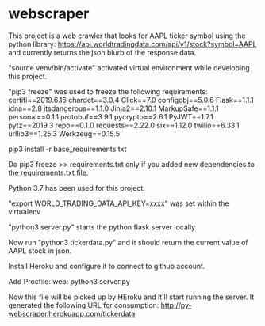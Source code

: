 # webscraper
This project is a web crawler that looks for AAPL ticker symbol using the python library: https://api.worldtradingdata.com/api/v1/stock?symbol=AAPL and currently returns the json blurb of the response data.



"source venv/bin/activate" activated virtual environment while developing this project. 

"pip3 freeze" was used to freeze the following requirements:
certifi==2019.6.16
chardet==3.0.4
Click==7.0
configobj==5.0.6
Flask==1.1.1
idna==2.8
itsdangerous==1.1.0
Jinja2==2.10.1
MarkupSafe==1.1.1
personal==0.1.1
protobuf==3.9.1
pycrypto==2.6.1
PyJWT==1.7.1
pytz==2019.3
repo==0.1.0
requests==2.22.0
six==1.12.0
twilio==6.33.1
urllib3==1.25.3
Werkzeug==0.15.5

pip3 install -r base_requirements.txt

Do pip3 freeze >> requirements.txt only if you added new dependencies to the requirements.txt file. 

Python 3.7 has been used for this project.

"export WORLD_TRADING_DATA_API_KEY=xxxx" was set within the virtualenv

"python3 server.py" starts the python flask server locally

Now run "python3 tickerdata.py" and it should return the current value of AAPL stock in json.

Install Heroku and configure it to connect to github account. 

Add Procfile: web: python3 server.py

Now this file will be picked up by HEroku and it'll start running the server. 
It generated the following URL for consumption: http://py-webscraper.herokuapp.com/tickerdata
